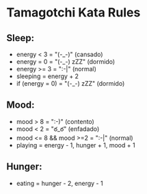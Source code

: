 # Tamagotchi Kata Rules

## Sleep:

- energy < 3 = "(-_-)" (cansado)
- energy = 0 = "(-_-) zZZ" (dormido)
- energy >= 3 = ":-|" (normal)
- sleeping = energy + 2
- if (energy = 0) = "(-_-) zZZ" (dormido)

## Mood:

- mood > 8 = ":-)" (contento)
- mood < 2 = "ఠ_ఠ" (enfadado)
- mood <= 8 && mood >=2 = ":-|" (normal)
- playing = energy - 1, hunger + 1, mood + 1

## Hunger:

- eating = hunger - 2, energy - 1